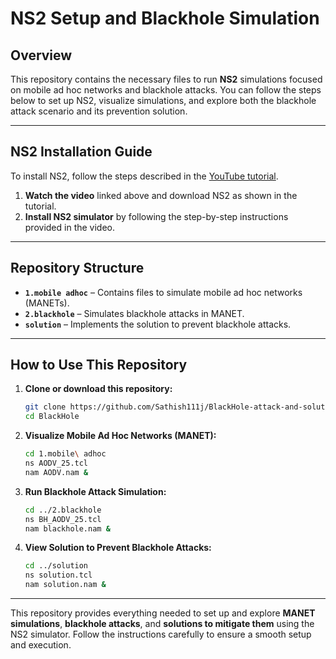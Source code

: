 
# NS2 Setup and Blackhole Simulation

## Overview

This repository contains the necessary files to run **NS2** simulations focused on mobile ad hoc networks and blackhole attacks. You can follow the steps below to set up NS2, visualize simulations, and explore both the blackhole attack scenario and its prevention solution.

---

## NS2 Installation Guide

To install NS2, follow the steps described in the [YouTube tutorial](https://youtu.be/tH0yrJdovWM?si=Wf9jVncsuJva619Y).

1. **Watch the video** linked above and download NS2 as shown in the tutorial.
2. **Install NS2 simulator** by following the step-by-step instructions provided in the video.

---

## Repository Structure

- **`1.mobile adhoc`** – Contains files to simulate mobile ad hoc networks (MANETs).
- **`2.blackhole`** – Simulates blackhole attacks in MANET.
- **`solution`** – Implements the solution to prevent blackhole attacks.

---

## How to Use This Repository

1. **Clone or download this repository:**
   ```bash
   git clone https://github.com/Sathish111j/BlackHole-attack-and-solution-implemtation-in-NS2
   cd BlackHole
   ```

2. **Visualize Mobile Ad Hoc Networks (MANET):**
   ```bash
   cd 1.mobile\ adhoc
   ns AODV_25.tcl
   nam AODV.nam &
   ```

3. **Run Blackhole Attack Simulation:**
   ```bash
   cd ../2.blackhole
   ns BH_AODV_25.tcl
   nam blackhole.nam &
   ```

4. **View Solution to Prevent Blackhole Attacks:**
   ```bash
   cd ../solution
   ns solution.tcl
   nam solution.nam &
   ```

---
This repository provides everything needed to set up and explore **MANET simulations**, **blackhole attacks**, and **solutions to mitigate them** using the NS2 simulator. Follow the instructions carefully to ensure a smooth setup and execution.


